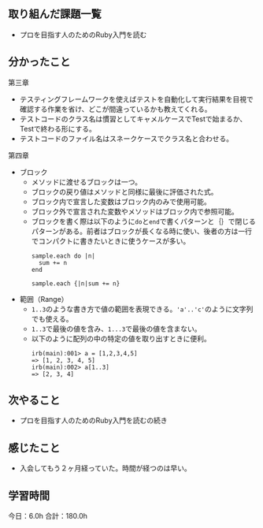 ## 取り組んだ課題一覧
* プロを目指す人のためのRuby入門を読む
## 分かったこと
第三章
* テスティングフレームワークを使えばテストを自動化して実行結果を目視で確認する作業を省け、どこが間違っているかも教えてくれる。
* テストコードのクラス名は慣習としてキャメルケースでTestで始まるか、Testで終わる形にする。
* テストコードのファイル名はスネークケースでクラス名と合わせる。

第四章
* ブロック
  * メソッドに渡せるブロックは一つ。
  * ブロックの戻り値はメソッドと同様に最後に評価された式。
  * ブロック内で宣言した変数はブロック内のみで使用可能。
  * ブロック外で宣言された変数やメソッドはブロック内で参照可能。
  * ブロックを書く際は以下のように```do```と```end```で書くパターンと｛｝で閉じるパターンがある。前者はブロックが長くなる時に使い、後者の方は一行でコンパクトに書きたいときに使うケースが多い。
    ```
    sample.each do |n|
      sum += n
    end
    ```
    ```
    sample.each {|n|sum += n}
    ```
* 範囲（Range）
    * ```1..3```のような書き方で値の範囲を表現できる。```'a'..'c'```のように文字列でも使える。
    * ```1..3```で最後の値を含み、```1...3```で最後の値を含まない。
    * 以下のように配列の中の特定の値を取り出すときに便利。
      ```
      irb(main):001> a = [1,2,3,4,5]
      => [1, 2, 3, 4, 5]
      irb(main):002> a[1..3]
      => [2, 3, 4]
      ```


## 次やること
*  プロを目指す人のためのRuby入門を読むの続き
## 感じたこと
*  入会してもう２ヶ月経っていた。時間が経つのは早い。
 
## 学習時間
今日：6.0h
合計：180.0h
